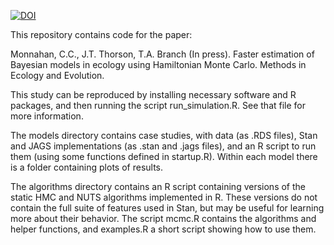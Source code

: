 [![DOI](https://zenodo.org/badge/DOI/10.5281/zenodo.159596.svg)](https://doi.org/10.5281/zenodo.159596)

This repository contains code for the paper:

Monnahan, C.C., J.T. Thorson, T.A. Branch (In press). Faster estimation of
Bayesian models in ecology using Hamiltonian Monte Carlo. Methods in
Ecology and Evolution.

This study can be reproduced by installing necessary software and R
packages, and then running the script run_simulation.R. See that file for
more information.

The models directory contains case studies, with data (as .RDS files), Stan
and JAGS implementations (as .stan and .jags files), and an R script to run
them (using some functions defined in startup.R). Within each model there
is a folder containing plots of results.

The algorithms directory contains an R script containing versions of the
static HMC and NUTS algorithms implemented in R. These versions do not
contain the full suite of features used in Stan, but may be useful for
learning more about their behavior. The script mcmc.R contains the
algorithms and helper functions, and examples.R a short script showing how
to use them.
